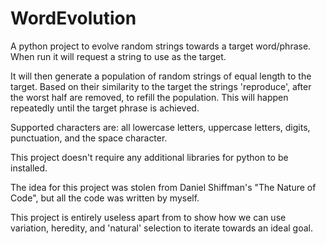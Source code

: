 # WordEvolution
A python project to evolve random strings towards a target word/phrase.
When run it will request a string to use as the target.

It will then generate a population of random strings of equal length to the target.
Based on their similarity to the target the strings 'reproduce', after the worst half are removed, to refill the population.
This will happen repeatedly until the target phrase is achieved.

Supported characters are: all lowercase letters, uppercase letters, digits, punctuation, and the space character.

This project doesn't require any additional libraries for python to be installed.

The idea for this project was stolen from Daniel Shiffman's "The Nature of Code", but all the code was written by myself.

This project is entirely useless apart from to show how we can use variation, heredity, and 'natural' selection to iterate towards an ideal goal.
